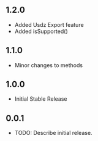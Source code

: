 ## 1.2.0

* Added Usdz Export feature
* Added isSupported()

## 1.1.0

* Minor changes to methods

## 1.0.0

* Initial Stable Release

## 0.0.1

* TODO: Describe initial release.
